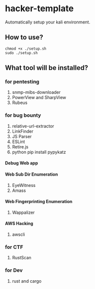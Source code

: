 # hacker-template
Automatically setup your kali environment.


## How to use?
```
chmod +x ./setup.sh
sudo ./setup.sh
```

## What tool will be installed?

### for pentesting
1. snmp-mibs-downloader
2. PowerView and SharpView
3. Rubeus

### for bug bounty

1. relative-url-extractor
2. LinkFinder
3. JS Parser
4. ESLint
5. Retire.js
6. python pip install pypykatz

#### Debug Web app

#### Web Sub Dir Enumeration
1. EyeWitness
2. Amass

#### Web Fingerprinting Enumeration
1. Wappalizer

#### AWS Hacking
1. awscli

### for CTF
1. RustScan

### for Dev
1. rust and cargo


